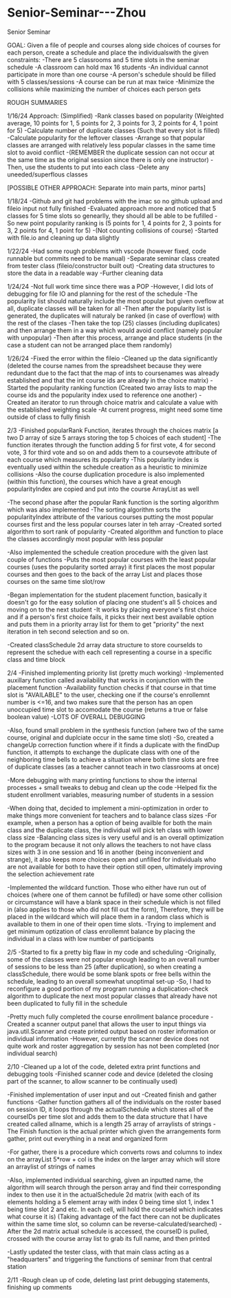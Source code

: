 # Senior-Seminar---Zhou
Senior Seminar

GOAL: Given a file of people and courses along side choices of courses for each person, create a schedule and place the individualswith the given constraints:
-There are 5 classrooms and 5 time slots in the seminar schedule
-A classroom can hold max 16 students
-An individual cannot participate in more than one course
-A person's schedule should be filled with 5 classes/sessions
-A course can be run at max twice
-Minimize the collisions while maximizing the number of choices each person gets

ROUGH SUMMARIES

1/16/24
Approach: 
(Simplified)
-Rank classes based on popularity (Weighted average, 10 points for 1, 5 points for 2, 3 points for 3, 2 points for 4, 1 point for 5)
-Calculate number of duplicate classes (Such that every slot is filled)
-Calculate popularity for the leftover classes
-Arrange so that popular classes are arranged with relatively less popular classes in the same time slot to avoid conflict
-(REMEMBER the duplicate session can not occur at the same time as the original session since there is only one instructor)
-Then, use the students to put into each class
-Delete any uneeded/superflous classes

[POSSIBLE OTHER APPROACH: Separate into main parts, minor parts]


1/18/24
-Github and git had problems with the imac so no github upload and fileio input not fully finished
-Evaluated approach more and noticed that 5 classes for 5 time slots so genearlly, they should all be able to be fufilled
-So new point popularity ranking is (5 points for 1, 4 points for 2, 3 points for 3, 2 points for 4, 1 point for 5)
-(Not counting collisions of course)
-Started with file.io and cleaning up data slightly

1/22/24
-Had some rough problems with vscode (however fixed, code runnable but commits need to be manual)
-Separate seminar class created from tester class (fileio/constructor built out)
-Creating data structures to store the data in a readable way
-Further cleaning data

1/24/24
-Not full work time since there was a POP
-However, I did lots of debugging for file IO and planning for the rest of the schedule
-The popularity list should naturally include the most popular but given oveflow at all, duplicate classes will be taken for all
-Then after the popularity list is generated, the duplicates will naturaly be ranked (in case of overflow) with the rest of the clases
-Then take the top (25) classes (including duplicates) and then arrange them in a way which would avoid conflict (namely popular with unpopular)
-Then after this process, arrange and place students (in the case a student can not be arranged place them randomly)

1/26/24
-Fixed the error within the fileio
-Cleaned up the data significantly (deleted the course names from the spreadsheet because they were redundant due to the fact that the map of ints to coursenames was already 
established and that the int course ids are already in the choice matrix)
-Started the popularity ranking function (Created two array lists to map the course ids and the popularity index used to reference one another)
-Created an iterator to run through choice matrix and calculate a value with the established weighting scale
-At current progress, might need some time outside of class to fully finish

2/3
-Finished popularRank Function, iterates through the choices matrix [a two D array of size 5 arrays storing the top 5 choices of each student]
-The function iterates through the function adding 5 for first vote, 4 for second vote, 3 for third vote and so on and adds them to a coursevote attribute of each course which measures its popularity
-This popularity index is eventually used within the schedule creation as a heuristic to minimize collisions
-Also the course duplication procedure is also implemented (within this function), the courses which have a great enough popularityIndex are copied and put into the course ArrayList as well

-The second phase after the popular Rank function is the sorting algorithm which was also implemented
-The sorting algorithm sorts the popularityIndex attribute of the various courses putting the most popular courses first and the less popular courses later in teh array
-Created sorted algorithm to sort rank of popularity
-Created algorithm and function to place the classes accordingly most popular with less popular

-Also implemented the schedule creation procedure with the given last couple of functions
-Puts the most popular courses with the least popular courses (uses the popularity sorted array) it first places the most popular courses and then goes to the back of the array List and places those courses on the same time slot/row

-Began implementation for the student placement function, basically it doesn't go for the easy solution of placing one student's all 5 choices and moving on to the next student
-It works by placing everyone's first choice and if a person's first choice fails, it picks their next best available option and puts them in a priority array list for them to get "priority" the next iteration in teh second selection and so on.

-Created classSchedule 2d array data structure to store courseIds to represent the schedue with each cell representing a course in a specific class and time block

2/4 
-Finished implementing priority list (pretty much working)
-Implemented auxillary function called availability that works in conjunction with the placement function
-Availability function checks if that course in that time slot is "AVAILABLE" to the user, checking one if the course's enrollemnt number is <=16, and two makes sure that the person has an open unoccupied time slot to accomodate the course (returns a true or false boolean value)
-LOTS OF OVERALL DEBUGGING

-Also, found small problem in the synthesis function (where two of the same course, original and duplciate occur in the same time slot)
-So, created a changeUp correction function where if it finds a duplicate with the findDup function, it attempts to exchange the duplicate class with one of the neighboring time bells to achieve a situation where both time slots are free of duplicate classes (as a teacher cannot teach in two classrooms at once)

-More debugging with many printing functions to show the internal processes + small tweaks to debug and clean up the code
-Helped fix the student enrollment variables, measuring number of students in a session

-When doing that, decided to implement a mini-optimization in order to make things more convenient for teachers and to balance class sizes
-For example, when a person has a option of being availble for both the main class and the duplicate class, the individual will pick teh class with lower class size
-Balancing class sizes is very useful and is an overall optimization to the program because it not only allows the teachers to not have class sizes with 3 in one session and 16 in another (being inconvenient and strange), it also keeps more choices open and unfilled for individuals
who are not available for both to have their option still open, ultimately improving the selection achievement rate

-Implemented the wildcard function. Those who either have run out of choices (where one of them cannot be fufilled) or have some other collision or circumstance will have a blank space in their schedule which is not filled in (also applies to those who did not fill out the form),
Therefore, they will be placed in the wildcard which will place them in a random class which is available to them in one of their open time slots.
-Trying to implement and get minimum optization of class enrollemnt balance by placing the individual in a class with low number of participants

2/5 
-Started to fix a pretty big flaw in my code and scheduling
-Originally, some of the classes were not popular enough leading to an overall number of sessions to be less than 25 (after duplication), so when creating a classSchedule, there would be some blank spots or free bells within the schedule, leading to an overall somewhat unoptimal set-up
-So, I had to reconfigure a good portion of my program running a duplication-check algorithm to duplicate the next most popular classes that already have not been duplicated to fully fill in the schedule

-Pretty much fully completed the course enrollment balance procedure
-Created a scanner output panel that allows the user to input things via java.util.Scanner and create printed output based on roster information or individual information
-However, currently the scanner device does not quite work and roster aggregation by session has not been completed (nor individual search)

2/10
-Cleaned up a lot of the code, deleted extra print functions and debugging tools
-Finished scanner code and device (deleted the closing part of the scanner, to allow scanner to be continually used)

-Finished implementation of user input and out 
-Created finish and gather functions
-Gather function gathers all of the individuals on the roster based on session ID, it loops through the actualSchedule which stores all of the courseIDs per time slot and adds them
to the data structure that I have created called allname, which is a length 25 array of arraylists of strings
-The Finish function is the actual printer which given the arrangements form gather, print out everything in a neat and organized form

-For gather, there is a procedure which converts rows and columns to index on the arrayList 5*row + col is the index on the larger array which will store an arraylist of strings of names

-Also, implemented individual searching, given an inputted name, the algorithm will search through the person array and find their corresponding index to then use it in the actualSchedule 2d matrix (with each of its elements holding a 5 element array 
with index 0 being time slot 1, index 1 being time slot 2 and etc. In each cell, will hold the courseId which indicates what course it is) (Taking advantage of the fact there can not be duplicates within the same time slot, so column can be reverse-calculated/searched)
-After the 2d matrix actual schedule is accessed, the courseID is pulled, crossed with the course array list to grab its full name, and then printed

-Lastly updated the tester class, with that main class acting as a "headquarters" and triggering the functions of seminar from that central station

2/11
-Rough clean up of code, deleting last print debugging statements, finishing up comments
